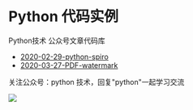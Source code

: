 # Python 代码实例

Python技术 公众号文章代码库

- [2020-02-29-python-spiro](https://github.com/JustDoPython/python-examples/tree/master/xuanyuanyulong/2020-02-29-python-spiro)
- [2020-03-27-PDF-watermark](https://github.com/JustDoPython/python-examples/tree/master/xuanyuanyulong/2020-03-27-PDF-watermark)

关注公众号：python 技术，回复"python"一起学习交流

![](http://favorites.ren/assets/images/python.jpg)
